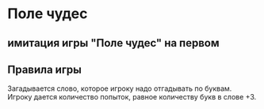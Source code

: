 # Поле чудес
## имитация игры "Поле чудес" на первом

## Правила игры

Загадывается слово, которое игроку надо отгадывать по буквам.
Игроку дается количество попыток, равное количеству букв в слове +3.
